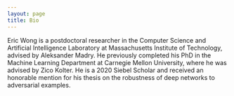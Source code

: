 ```yaml
---
layout: page
title: Bio 
---
```


Eric Wong is a postdoctoral researcher in the Computer Science and Artificial Intelligence Laboratory at Massachusetts Institute of Technology, advised by Aleksander Madry. He previously completed his PhD in the Machine Learning Department at Carnegie Mellon University, where he was advised by Zico Kolter. He is a 2020 Siebel Scholar and received an honorable mention for his thesis on the robustness of deep networks to adversarial examples. 